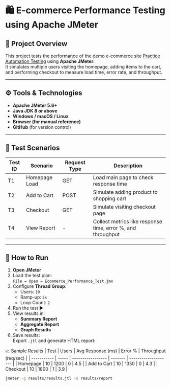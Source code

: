 # 🛍️ E-commerce Performance Testing using Apache JMeter

## 📖 Project Overview
This project tests the performance of the demo e-commerce site [Practice Automation Testing](https://practice.automationtesting.in) using **Apache JMeter**.  
It simulates multiple users visiting the homepage, adding items to the cart, and performing checkout to measure load time, error rate, and throughput.

---

## ⚙️ Tools & Technologies
- **Apache JMeter 5.6+**
- **Java JDK 8 or above**
- **Windows / macOS / Linux**
- **Browser (for manual reference)**
- **GitHub** (for version control)

---

## 🧩 Test Scenarios
| Test ID | Scenario | Request Type | Description |
|----------|-----------|---------------|--------------|
| T1 | Homepage Load | GET | Load main page to check response time |
| T2 | Add to Cart | POST | Simulate adding product to shopping cart |
| T3 | Checkout | GET | Simulate visiting checkout page |
| T4 | View Report | - | Collect metrics like response time, error %, and throughput |

---

## 🚀 How to Run
1. **Open JMeter**
2. Load the test plan:  
   `File → Open → Ecommerce_Performance_Test.jmx`
3. Configure **Thread Group**:
   - Users: `10`
   - Ramp-up: `5s`
   - Loop Count: `2`
4. Run the test ▶️
5. View results in:
   - **Summary Report**
   - **Aggregate Report**
   - **Graph Results**
6. Save results:  
   Export `.jtl` and generate HTML report:


📈 Sample Results
| Test        | Users | Avg Response (ms) | Error % | Throughput (req/sec) |
| ----------- | ----- | ----------------- | ------- | -------------------- |
| Homepage    | 10    | 1200              | 0       | 4.5                  |
| Add to Cart | 10    | 1350              | 0       | 4.3                  |
| Checkout    | 10    | 1800              | 1       | 3.9                  |


   ```bash
   jmeter -g results/results.jtl -o results/report
